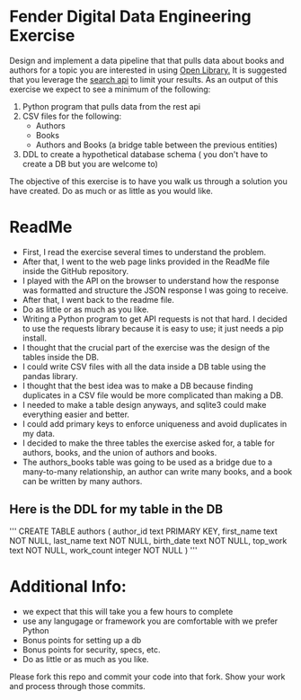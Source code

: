 # Fender Digital Data Engineering Exercise

Design and implement a data pipeline that that pulls data about books and authors for a topic you are interested in using [Open Library.](https://openlibrary.org/developers/api) It is suggested that you leverage the [search api](https://openlibrary.org/dev/docs/api/search) to limit your results. As an output of this exercise we expect to see a minimum of the following:

1. Python program that pulls data from the rest api
2. CSV files for the following:
	* Authors
	* Books
	* Authors and Books (a bridge table between the previous entities)
3. DDL to create a hypothetical database schema ( you don't have to create a DB but you are welcome to)

The objective of this exercise is to have you walk us through a solution you have created. Do as much or as little as you would like.


# ReadMe
* First, I read the exercise several times to understand the problem.
* After that, I went to the web page links provided in the ReadMe file inside the GitHub repository.
* I played with the API on the browser to understand how the response was formatted and structure the JSON response I was going to receive.
* After that, I went back to the readme file. 
* Do as little or as much as you like.
* Writing a Python program to get API requests is not that hard. I decided to use the requests library because it is easy to use; it just needs a pip install.
* I thought that the crucial part of the exercise was the design of the tables inside the DB.
* I could write CSV files with all the data inside a DB table using the pandas library.
* I thought that the best idea was to make a DB because finding duplicates in a CSV file would be more complicated than making a DB.
* I needed to make a table design anyways, and sqlite3 could make everything easier and better.
* I could add primary keys to enforce uniqueness and avoid duplicates in my data.
* I decided to make the three tables the exercise asked for, a table for authors, books, and the union of authors and books. 
* The authors_books table was going to be used as a bridge due to a many-to-many relationship, an author can write many books, and a book can be written by many authors. 
## Here is the DDL for my table in the DB
'''
CREATE TABLE authors (
    author_id text PRIMARY KEY,
    first_name text NOT NULL,
    last_name text NOT NULL,
    birth_date text NOT NULL,
    top_work text NOT NULL,
    work_count integer NOT NULL
    )
'''



# Additional Info:
* we expect that this will take you a few hours to complete
* use any langugage or framework you are comfortable with we prefer Python
* Bonus points for setting up a db
* Bonus points for security, specs, etc.
* Do as little or as much as you like.

Please fork this repo and commit your code into that fork. Show your work and process through those commits.





